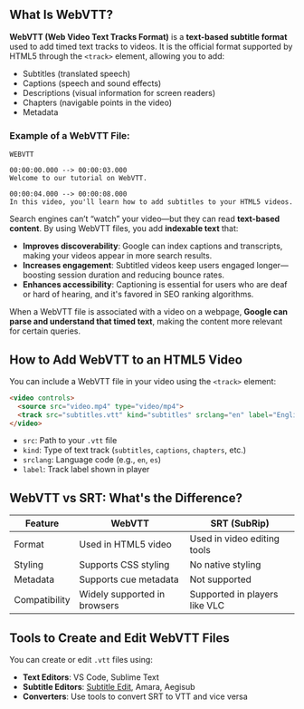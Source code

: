 ## What Is WebVTT?

**WebVTT (Web Video Text Tracks Format)** is a **text-based subtitle format** used to add timed text tracks to videos. It is the official format supported by HTML5 through the `<track>` element, allowing you to add:

* Subtitles (translated speech)
* Captions (speech and sound effects)
* Descriptions (visual information for screen readers)
* Chapters (navigable points in the video)
* Metadata

### Example of a WebVTT File:

```vtt
WEBVTT

00:00:00.000 --> 00:00:03.000
Welcome to our tutorial on WebVTT.

00:00:04.000 --> 00:00:08.000
In this video, you'll learn how to add subtitles to your HTML5 videos.
```

Search engines can’t “watch” your video—but they can read **text-based content**. By using WebVTT files, you add **indexable text** that:

* **Improves discoverability**: Google can index captions and transcripts, making your videos appear in more search results.
* **Increases engagement**: Subtitled videos keep users engaged longer—boosting session duration and reducing bounce rates.
* **Enhances accessibility**: Captioning is essential for users who are deaf or hard of hearing, and it's favored in SEO ranking algorithms.

When a WebVTT file is associated with a video on a webpage, **Google can parse and understand that timed text**, making the content more relevant for certain queries.

## How to Add WebVTT to an HTML5 Video

You can include a WebVTT file in your video using the `<track>` element:

```html
<video controls>
  <source src="video.mp4" type="video/mp4">
  <track src="subtitles.vtt" kind="subtitles" srclang="en" label="English">
</video>
```

* `src`: Path to your `.vtt` file
* `kind`: Type of text track (`subtitles`, `captions`, `chapters`, etc.)
* `srclang`: Language code (e.g., `en`, `es`)
* `label`: Track label shown in player

## WebVTT vs SRT: What's the Difference?

| Feature       | WebVTT                       | SRT (SubRip)                  |
| ------------- | ---------------------------- | ----------------------------- |
| Format        | Used in HTML5 video          | Used in video editing tools   |
| Styling       | Supports CSS styling         | No native styling             |
| Metadata      | Supports cue metadata        | Not supported                 |
| Compatibility | Widely supported in browsers | Supported in players like VLC |

## Tools to Create and Edit WebVTT Files

You can create or edit `.vtt` files using:

* **Text Editors**: VS Code, Sublime Text
* **Subtitle Editors**: [Subtitle Edit](https://www.nikse.dk/subtitleedit), Amara, Aegisub
* **Converters**: Use tools to convert SRT to VTT and vice versa

